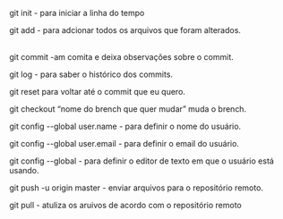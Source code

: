 git init - 	para iniciar a linha do tempo</p>
git add	 -	para adcionar todos os arquivos que foram alterados.</p>	
git commit -am		comita e deixa observações sobre o commit.</p>
git log	 - 	para saber o histórico dos commits.</p>
git reset	para voltar até o commit que eu quero.</p>
git checkout “nome do brench que quer mudar” muda o brench.</p>
git config --global user.name  - para definir o nome do usuário.</p>
git config --global user.email - para definir o email do usuário.</p>
git config --global - para definir o editor de texto em que o usuário está usando.</p>
git push -u origin master - enviar arquivos para o repositório remoto.</p>
git pull - atuliza os aruivos de acordo com o repositório remoto